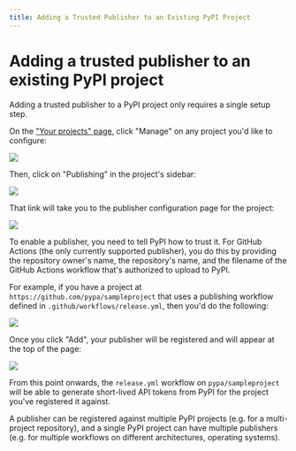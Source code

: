 ```yaml
---
title: Adding a Trusted Publisher to an Existing PyPI Project
---
```


<!--[[ preview('oidc-publishing') ]]-->

# Adding a trusted publisher to an existing PyPI project

Adding a trusted publisher to a PyPI project only requires a single setup step.

On the ["Your projects" page](https://pypi.org/manage/projects/), click "Manage" on any project you'd like to
configure:

![](/assets/manage-link.png)

Then, click on "Publishing" in the project's sidebar:

![](/assets/project-publishing-link.png)

That link will take you to the publisher configuration page for the project:

![](/assets/project-publishing.png)

To enable a publisher, you need to tell PyPI how to trust it. For
GitHub Actions (the only currently supported publisher), you do this by
providing the repository owner's name, the repository's name, and the
filename of the GitHub Actions workflow that's authorized to upload to
PyPI.

For example, if you have a project at `https://github.com/pypa/sampleproject`
that uses a publishing workflow defined in `.github/workflows/release.yml`,
then you'd do the following:

![](/assets/project-publishing-form.png)

Once you click "Add", your publisher will be registered and will appear
at the top of the page:

![](/assets/project-publisher-registered.png)

From this point onwards, the `release.yml` workflow on `pypa/sampleproject` will
be able to generate short-lived API tokens from PyPI for the project you've registered
it against.

A publisher can be registered against multiple PyPI projects (e.g. for a
multi-project repository), and a single PyPI project can have multiple
publishers (e.g. for multiple workflows on different architectures, operating
systems).
